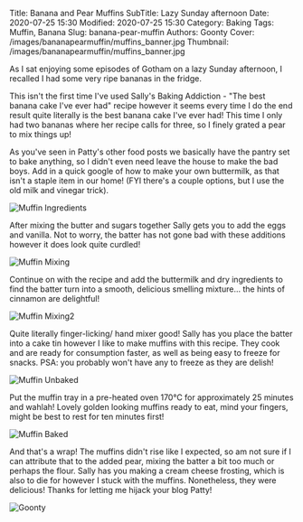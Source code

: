 Title: Banana and Pear Muffins
SubTitle: Lazy Sunday afternoon
Date: 2020-07-25 15:30
Modified: 2020-07-25 15:30
Category: Baking
Tags: Muffin, Banana
Slug: banana-pear-muffin
Authors: Goonty
Cover: /images/bananapearmuffin/muffins_banner.jpg
Thumbnail: /images/bananapearmuffin/muffins_banner.jpg

As I sat enjoying some episodes of Gotham on a lazy Sunday afternoon, I recalled I had some very ripe bananas in the fridge.

This isn't the first time I've used Sally's Baking Addiction - "The best banana cake I've ever had" recipe however it seems every time I do the end result quite literally is the best banana cake I've ever had! This time I only had two bananas where her recipe calls for three, so I finely grated a pear to mix things up!

As you've seen in Patty's other food posts we basically have the pantry set to bake anything, so I didn't even need leave the house to make the bad boys. Add in a quick google of how to make your own buttermilk, as that isn't a staple item in our home! (FYI there's a couple options, but I use the old milk and vinegar trick).

![Muffin Ingredients](/images/bananapearmuffin/muffins_ingredients.jpg)

After mixing the butter and sugars together Sally gets you to add the eggs and vanilla. Not to worry, the batter has not gone bad with these additions however it does look quite curdled!

![Muffin Mixing](/images/bananapearmuffin/muffins_mixing.jpg)

Continue on with the recipe and add the buttermilk and dry ingredients to find the batter turn into a smooth, delicious smelling mixture... the hints of cinnamon are delightful!

![Muffin Mixing2](/images/bananapearmuffin/muffins_mixing2.jpg)

Quite literally finger-licking/ hand mixer good! Sally has you place the batter into a cake tin however I like to make muffins with this recipe. They cook and are ready for consumption faster, as well as being easy to freeze for snacks. PSA: you probably won't have any to freeze as they are delish!

![Muffin Unbaked](/images/bananapearmuffin/muffins_unbaked.jpg)

Put the muffin tray in a pre-heated oven 170&deg;C for approximately 25 minutes and wahlah! Lovely golden looking muffins ready to eat, mind your fingers, might be best to rest for ten minutes first!

![Muffin Baked](/images/bananapearmuffin/muffins_baked.jpg)

And that's a wrap! The muffins didn't rise like I expected, so am not sure if I can attribute that to the added pear, mixing the batter a bit too much or perhaps the flour. Sally has you making a cream cheese frosting, which is also to die for however I stuck with the muffins. Nonetheless, they were delicious! Thanks for letting me hijack your blog Patty!

![Goonty](/images/bananapearmuffin/muffins_ashlee.jpg)
